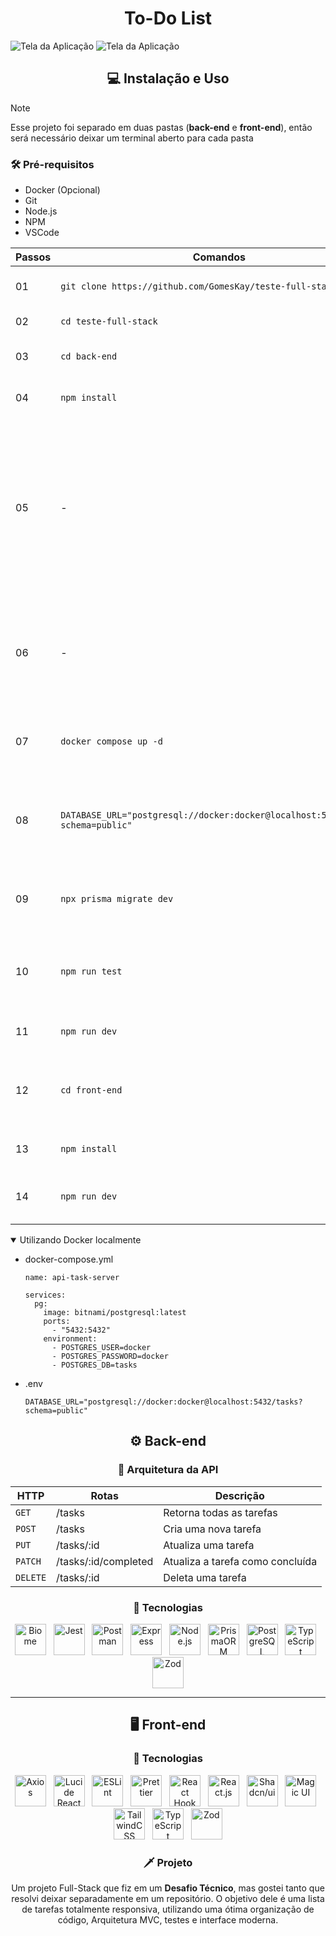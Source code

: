 <h1 align="center">To-Do List</h1>

![Tela da Aplicação](https://github.com/user-attachments/assets/a2228d96-53db-481c-869d-1c3d2990355b)
![Tela da Aplicação](https://github.com/user-attachments/assets/fad21b7a-1620-4e4e-b6cd-e830e1536319)

<h2 align="center"> 💻 Instalação e Uso</h2>

> [!NOTE]
> Esse projeto foi separado em duas pastas (<b>back-end</b> e <b>front-end</b>), então será necessário deixar um terminal aberto para cada pasta

### 🛠️ Pré-requisitos
  - Docker (Opcional)
  - Git
  - Node.js
  - NPM
  - VSCode

  | Passos | Comandos | Descrição |
  | --- | --- | --- |
  | 01 | `git clone https://github.com/GomesKay/teste-full-stack.git` | Clona este repositório no seu computador |
  | 02 | `cd teste-full-stack` | Acesse a pasta do projeto |
  | 03 | `cd back-end` | Acesse a pasta `back-end` pelo terminal |
  | 04 | `npm install` | Instala todas as dependências necessárias |
  | 05 | - | Configure o banco de dados: você pode usar um serviço como Render ou Vercel, **mas minha recomendação é usar Docker para rodar o banco localmente, pois é mais rápido e prático** |
  | 06 | - | Crie um arquivo `docker-compose.yml` na raiz da pasta `back-end` utilizando o modelo fornecido abaixo da tabela |
  | 07 | `docker compose up -d` | Sobe o container com o PostgreSQL (Banco de Dados) |
  | 08 | `DATABASE_URL="postgresql://docker:docker@localhost:5432/tasks?schema=public"` | Copie o `.env.example` e insira a `DATABASE_URL` no `.env` com a string de conexão |
  | 09 | `npx prisma migrate dev` | Executa as migrations para criar as tabelas no banco de dados |
  | 10 | `npm run test` | Inicia todos os testes feitos com Jest utilizando mocks dos services (Opcional) |
  | 11 | `npm run dev` | Inicia o servidor em modo desenvolvimento |
  | 12 | `cd front-end` | Em outro terminal, com a API já em execução, acesse a pasta `front-end` |
  | 13 | `npm install` | Instala todas as dependências necessárias |
  | 14 | `npm run dev` | Inicia o servidor de desenvolvimento com Vite |

  <details open>
    <summary>Utilizando Docker localmente</summary>

  * docker-compose.yml
      ```
      name: api-task-server

      services:
        pg:
          image: bitnami/postgresql:latest
          ports:
            - "5432:5432"
          environment:
            - POSTGRES_USER=docker
            - POSTGRES_PASSWORD=docker
            - POSTGRES_DB=tasks
      ```

  * .env
    ```
    DATABASE_URL="postgresql://docker:docker@localhost:5432/tasks?schema=public"
    ```
  </details>

<div align="center">
  
  ## ⚙️ Back-end

  ### 🔧 Arquitetura da API

  | HTTP | Rotas | Descrição |
  | --- | --- | --- |
  | `GET` | /tasks | Retorna todas as tarefas |
  | `POST` | /tasks | Cria uma nova tarefa |
  | `PUT` | /tasks/:id | Atualiza uma tarefa |
  | `PATCH` | /tasks/:id/completed | Atualiza a tarefa como concluída |
  | `DELETE` | /tasks/:id | Deleta uma tarefa |

  ### 🚀 Tecnologias
  <img title="Biome" src="https://github.com/user-attachments/assets/ca50003f-5d35-4299-9474-30b305ae07cb" alt="Biome" width="50" /> &nbsp;
  <img title="Jest" src="https://cdn.jsdelivr.net/gh/devicons/devicon@latest/icons/jest/jest-plain.svg" alt="Jest" width="50" /> &nbsp;
  <img title="Postman" src="https://cdn.jsdelivr.net/gh/devicons/devicon@latest/icons/postman/postman-original.svg" alt="Postman" width="50" /> &nbsp;
  <img title="Express" src="https://cdn.jsdelivr.net/gh/devicons/devicon@latest/icons/express/express-original.svg" alt="Express" width="50" /> &nbsp;
  <img title="Node.js" src="https://cdn.jsdelivr.net/gh/devicons/devicon@latest/icons/nodejs/nodejs-original.svg" alt="Node.js" width="50" /> &nbsp;
  <img title="PrismaORM" src="https://cdn.jsdelivr.net/gh/devicons/devicon@latest/icons/prisma/prisma-original.svg" alt="PrismaORM" width="50" /> &nbsp;
  <img title="PostgreSQL" src="https://cdn.jsdelivr.net/gh/devicons/devicon@latest/icons/postgresql/postgresql-original.svg" alt="PostgreSQL" width="50" /> &nbsp;
  <img title="TypeScript" src="https://cdn.jsdelivr.net/gh/devicons/devicon@latest/icons/typescript/typescript-original.svg" alt="TypeScript" width="50" /> &nbsp;
  <img title="Zod" src="https://github.com/user-attachments/assets/bb33ed33-2e91-473c-9494-41386bf5111f" alt="Zod" width="50" />

  ---

  ## 🖥️ Front-end

  ### 🚀 Tecnologias
  <img title="Axios" src="https://cdn.jsdelivr.net/gh/devicons/devicon@latest/icons/axios/axios-plain.svg" alt="Axios" width="50" /> &nbsp;
  <img title="Lucide React" src="https://github.com/user-attachments/assets/779e5ab7-63a5-489d-aa13-b42ccfccd9ac" alt="Lucide React" width="50" /> &nbsp;
  <img title="ESLint" src="https://cdn.jsdelivr.net/gh/devicons/devicon@latest/icons/eslint/eslint-original.svg" alt="ESLint" width="50" /> &nbsp;
  <img title="Prettier" src="https://github.com/user-attachments/assets/67a609b6-d4d4-4c89-9ab1-154b56c61289" alt="Prettier" width="50" /> &nbsp;
  <img title="React Hook Form" src="https://github.com/user-attachments/assets/913089a0-f8ca-47f1-9843-704163d3d270" alt="React Hook Form" width="50" /> &nbsp;
  <img title="React.js" src="https://cdn.jsdelivr.net/gh/devicons/devicon@latest/icons/react/react-original.svg" alt="React.js" width="50" /> &nbsp;
  <img title="Shadcn/ui" src="https://github.com/user-attachments/assets/d4faa79c-ae66-4fe5-adfe-377ddb62ee62" alt="Shadcn/ui" width="50" /> &nbsp;
  <img title="Magic UI" src="https://github.com/user-attachments/assets/99521a26-00dd-4d4d-91ab-10d7e6731581" alt="Magic UI" width="50" /> &nbsp;
  <img title="TailwindCSS" src="https://cdn.jsdelivr.net/gh/devicons/devicon@latest/icons/tailwindcss/tailwindcss-original.svg" alt="TailwindCSS" width="50" /> &nbsp;
  <img title="TypeScript" src="https://cdn.jsdelivr.net/gh/devicons/devicon@latest/icons/typescript/typescript-original.svg" alt="TypeScript" width="50" /> &nbsp;
  <img title="Zod" src="https://github.com/user-attachments/assets/bb33ed33-2e91-473c-9494-41386bf5111f" alt="Zod" width="50" />

  ### 🗡️ Projeto
  <p>Um projeto Full-Stack que fiz em um <b>Desafio Técnico</b>, mas gostei tanto que resolvi deixar separadamente em um repositório. O objetivo dele é uma lista de tarefas totalmente responsiva, utilizando uma ótima organização de código, Arquitetura MVC, testes e interface moderna.</p>

</div>
